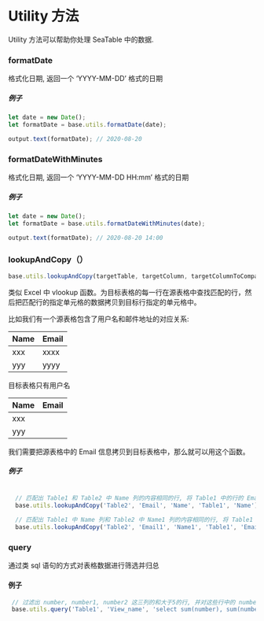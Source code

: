 # Utility 方法

Utility 方法可以帮助你处理 SeaTable 中的数据.

### formatDate

格式化日期, 返回一个 ‘YYYY-MM-DD’ 格式的日期

##### 例子

```javascript
let date = new Date();
let formatDate = base.utils.formatDate(date);

output.text(formatDate); // 2020-08-20
```

### formatDateWithMinutes

格式化日期, 返回一个 ‘YYYY-MM-DD HH:mm’ 格式的日期

##### 例子

```javascript
let date = new Date();
let formatDate = base.utils.formatDateWithMinutes(date);

output.text(formatDate); // 2020-08-20 14:00
```

### lookupAndCopy（）

```javascript
base.utils.lookupAndCopy(targetTable, targetColumn, targetColumnToCompare, sourceTableName, sourceColumnName, sourceColumnToCompare = null);
```

类似 Excel 中 vlookup 函数。为目标表格的每一行在源表格中查找匹配的行，然后把匹配行的指定单元格的数据拷贝到目标行指定的单元格中。

比如我们有一个源表格包含了用户名和邮件地址的对应关系:

| Name | Email |
|-----|-------|
| xxx | xxxx |
| yyy | yyyy |

目标表格只有用户名

| Name | Email |
|-----|-------|
| xxx |       |
| yyy |       |

我们需要把源表格中的 Email 信息拷贝到目标表格中，那么就可以用这个函数。

##### 例子

```javascript
  
  // 匹配出 Table1 和 Table2 中 Name 列的内容相同的行, 将 Table1 中的行的 Email 列的内容拷贝到 Table2 中对应行的 Email 列
  base.utils.lookupAndCopy('Table2', 'Email', 'Name', 'Table1', 'Name');
  
  // 匹配出 Table1 中 Name 列和 Table2 中 Name1 列的内容相同的行, 将 Table1 中的行的 Email 列的内容拷贝到 Table2 中对应行的 Email1 列
  base.utils.lookupAndCopy('Table2', 'Email1', 'Name1', 'Table1', 'Email', 'Name');
```

### query

通过类 sql 语句的方式对表格数据进行筛选并归总

#### 例子

```javascript
 // 过滤出 number, number1, number2 这三列的和大于5的行, 并对这些行中的 number, number2 列分别求和, 返回结果 {number: 12, number2: 23}
 base.utils.query('Table1', 'View_name', 'select sum(number), sum(number2) where number + number1 + number2 > 5');
  
```
